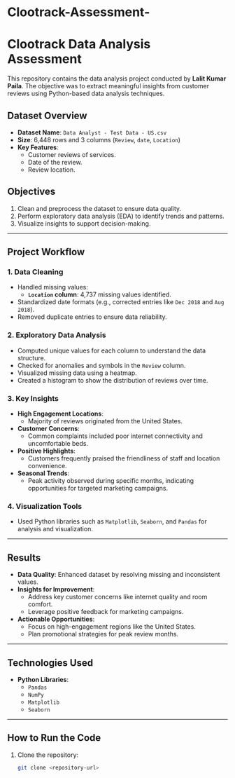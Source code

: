 # Clootrack-Assessment-
# Clootrack Data Analysis Assessment

This repository contains the data analysis project conducted by **Lalit Kumar Paila**. The objective was to extract meaningful insights from customer reviews using Python-based data analysis techniques.

## Dataset Overview

- **Dataset Name**: `Data Analyst - Test Data - US.csv`
- **Size**: 6,448 rows and 3 columns (`Review`, `date`, `Location`)
- **Key Features**:
  - Customer reviews of services.
  - Date of the review.
  - Review location.

## Objectives

1. Clean and preprocess the dataset to ensure data quality.
2. Perform exploratory data analysis (EDA) to identify trends and patterns.
3. Visualize insights to support decision-making.

---

## Project Workflow

### 1. **Data Cleaning**
   - Handled missing values:
     - **`Location` column**: 4,737 missing values identified.
   - Standardized date formats (e.g., corrected entries like `Dec 2018` and `Aug 2018`).
   - Removed duplicate entries to ensure data reliability.

### 2. **Exploratory Data Analysis**
   - Computed unique values for each column to understand the data structure.
   - Checked for anomalies and symbols in the `Review` column.
   - Visualized missing data using a heatmap.
   - Created a histogram to show the distribution of reviews over time.

### 3. **Key Insights**
   - **High Engagement Locations**:
     - Majority of reviews originated from the United States.
   - **Customer Concerns**:
     - Common complaints included poor internet connectivity and uncomfortable beds.
   - **Positive Highlights**:
     - Customers frequently praised the friendliness of staff and location convenience.
   - **Seasonal Trends**:
     - Peak activity observed during specific months, indicating opportunities for targeted marketing campaigns.

### 4. **Visualization Tools**
   - Used Python libraries such as `Matplotlib`, `Seaborn`, and `Pandas` for analysis and visualization.

---

## Results

- **Data Quality**: Enhanced dataset by resolving missing and inconsistent values.
- **Insights for Improvement**:
  - Address key customer concerns like internet quality and room comfort.
  - Leverage positive feedback for marketing campaigns.
- **Actionable Opportunities**:
  - Focus on high-engagement regions like the United States.
  - Plan promotional strategies for peak review months.

---

## Technologies Used

- **Python Libraries**:
  - `Pandas`
  - `NumPy`
  - `Matplotlib`
  - `Seaborn`

---

## How to Run the Code

1. Clone the repository:
   ```bash
   git clone <repository-url>
